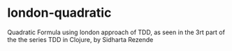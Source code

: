 # london-quadratic

Quadratic Formula using london approach of TDD, as seen in the 3rt part of the the series TDD in Clojure, by Sidharta Rezende

